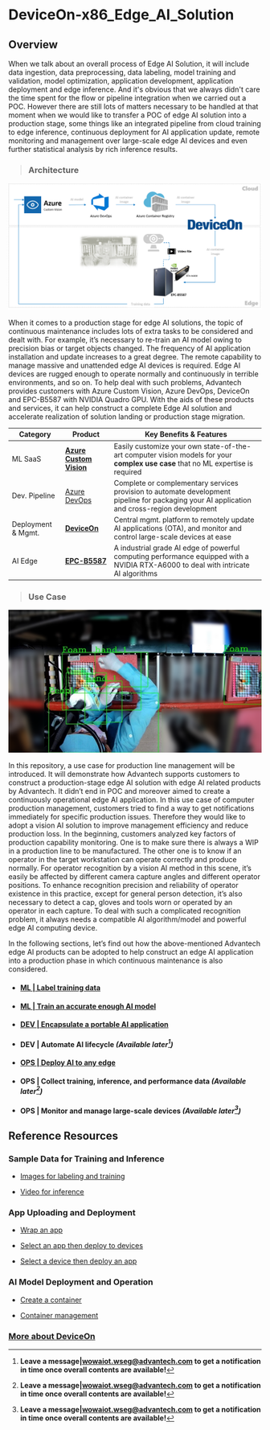# DeviceOn-x86_Edge_AI_Solution
## Overview

When we talk about an overall process of Edge AI Solution, it will include data ingestion, data preprocessing, data labeling, model training and validation, model optimization, application development, application deployment and edge inference. And it's obvious that we always didn't care the time spent for the flow or pipeline integration when we carried out a POC. However there are still lots of matters necessary to be handled at that moment when we would like to transfer a POC of edge AI solution into a production stage, some things like an integrated pipeline from cloud training to edge inference, continuous deployment for AI application update, remote monitoring and management over large-scale edge AI devices and even further statistical analysis by rich inference results.

> ### **Architecture**

![image](image/project%20architecture.png)

When it comes to a production stage for edge AI solutions, the topic of continuous maintenance includes lots of extra tasks to be considered and dealt with. For example, it’s necessary to re-train an AI model owing to precision bias or target objects changed. The frequency of AI application installation and update increases to a great degree. The remote capability to manage massive and unattended edge AI devices is required. Edge AI devices are rugged enough to operate normally and continuously in terrible environments, and so on. To help deal with such problems, Advantech provides customers with Azure Custom Vision, Azure DevOps, DeviceOn and EPC-B5587 with NVIDIA Quadro GPU. With the aids of these products and services, it can help construct a complete Edge AI solution and accelerate realization of solution landing or production stage migration.

| Category  | Product | Key Benefits & Features |
| ------------- | ------------- | ------------- |
| ML SaaS | **[Azure Custom Vision](https://azure.microsoft.com/en-us/products/cognitive-services/custom-vision-service/)** | Easily customize your own state-of-the-art computer vision models for your **complex use case** that no ML expertise is required |
| Dev. Pipeline | [Azure DevOps](https://azure.microsoft.com/en-us/products/devops/) | Complete or complementary services provision to automate development pipeline for packaging your AI application and cross-region development|
| Deployment & Mgmt. | **[DeviceOn](https://campaign.advantech.online/en/DeviceOn/index.html#SolutionPackages)** | Central mgmt. platform to remotely update AI applications (OTA), and monitor and control large-scale devices at ease |
| AI Edge | **[EPC-B5587](https://www.advantech.com/en/products/f50cd471-773b-4301-95f4-5547702c0ec7/epc-b5587/mod_3cf5ef68-e055-45e1-98dd-84987ae4a331)** | A industrial grade AI edge of powerful computing performance equipped with a NVIDIA RTX-A6000 to deal with intricate AI algorithms |

> ### **Use Case**

![image](image/scenario.png)

In this repository, a use case for production line management will be introduced. It will demonstrate how Advantech supports customers to construct a production-stage edge AI solution with edge AI related products by Advantech. It didn’t end in POC and moreover aimed to create a continuously operational edge AI application.
In this use case of computer production management, customers tried to find a way to get notifications immediately for specific production issues. Therefore they would like to adopt a vision AI solution to improve management efficiency and reduce production loss. In the beginning, customers analyzed key factors of production capability monitoring. One is to make sure there is always a WIP in a production line to be manufactured. The other one is to know if an operator in the target workstation can operate correctly and produce normally. For operator recognition by a vision AI method in this scene, it’s easily be affected by different camera capture angles and different operator positions. To enhance recognition precision and reliability of operator existence in this practice, except for general person detection, it’s also necessary to detect a cap, gloves and tools worn or operated by an operator in each capture. To deal with such a complicated recognition problem, it always needs a compatible AI algorithm/model and powerful edge AI computing device. 

In the following sections, let’s find out how the above-mentioned Advantech edge AI products can be adopted to help construct an edge AI application into a production phase in which continuous maintenance is also considered.

* #### [**ML | Label training data**](ML%20|%20Label%20training%20data.md)

* #### [**ML | Train an accurate enough AI model**](ML%20|%20Train%20an%20accurate%20enough%20AI%20model.md)

* #### [**DEV | Encapsulate a portable AI application**](DEV%20|%20Encapsulate%20a%20portable%20AI%20application.md)

* #### **DEV | Automate AI lifecycle** *(Available later[^1])* 

* #### [**OPS | Deploy AI to any edge**](OPS%20|%20Deploy%20AI%20to%20any%20edge.md)

* #### **OPS | Collect training, inference, and performance data** *(Available later[^1])*

* #### **OPS | Monitor and manage large-scale devices** *(Available later[^1])*

## Reference Resources

### Sample Data for Training and Inference

* [Images for labeling and training](https://advantecho365-my.sharepoint.com/:u:/g/personal/gary70_lin_advantech_com/Eap595EF6FJDplH1unr1bY8B-cv_BlD1m0fZ2k_96hPXfw?e=Z4GVbj)

* [Video for inference](https://advantecho365-my.sharepoint.com/:u:/g/personal/gary70_lin_advantech_com/Eap595EF6FJDplH1unr1bY8B-cv_BlD1m0fZ2k_96hPXfw?e=Z4GVbj)

### App Uploading and Deployment

* [Wrap an app](https://youtu.be/5wRANEF-nxM?t=171)

* [Select an app then deploy to devices](https://youtu.be/5wRANEF-nxM?t=15)

* [Select a device then deploy an app](https://youtu.be/5wRANEF-nxM?t=36)

### AI Model Deployment and Operation

* [Create a container](https://youtu.be/bilP6FpyU0M?t=109)

* [Container management](https://youtu.be/bilP6FpyU0M?t=145)

### [More about DeviceOn](https://campaign.advantech.online/en/DeviceOn/index.html#SolutionPackages)

[^1]: **Leave a message|wowaiot.wseg@advantech.com to get a notification in time once overall contents are available!**
